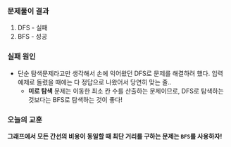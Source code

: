### 문제풀이 결과

1. DFS - 실패
2. BFS - 성공



### 실패 원인

* 단순 탐색문제라고만 생각해서 손에 익어왔던 DFS로 문제를 해결하려 했다. 입력 예제로 돌렸을 때에는 다 정답으로 나왔어서 당연히 맞는 줄..
  * **미로 탐색** 문제는 이동한 최소 칸 수를 산출하는 문제이므로, DFS로 탐색하는 것보다는 BFS로 탐색하는 것이 좋다!




### 오늘의 교훈

**그래프에서 모든 간선의 비용이 동일할 때 최단 거리를 구하는 문제는 `BFS`를 사용하자!**

